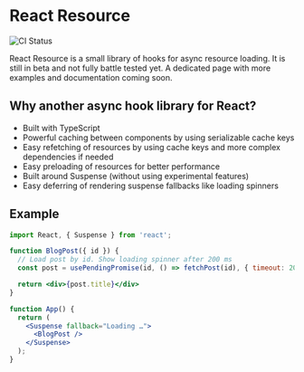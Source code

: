 # React Resource

![CI Status](https://github.com/lennerd/react-resource/workflows/CI/badge.svg)

React Resource is a small library of hooks for async resource loading.
It is still in beta and not fully battle tested yet. A dedicated page with more examples and documentation coming soon.

## Why another async hook library for React?

* Built with TypeScript
* Powerful caching between components by using serializable cache keys
* Easy refetching of resources by using cache keys and more complex dependencies if needed
* Easy preloading of resources for better performance
* Built around Suspense (without using experimental features)
* Easy deferring of rendering suspense fallbacks like loading spinners

## Example

```jsx
import React, { Suspense } from 'react';

function BlogPost({ id }) {
  // Load post by id. Show loading spinner after 200 ms
  const post = usePendingPromise(id, () => fetchPost(id), { timeout: 200 });

  return <div>{post.title}</div>
}

function App() {
  return (
    <Suspense fallback="Loading …">
      <BlogPost />
    </Suspense>
  );
}
```
